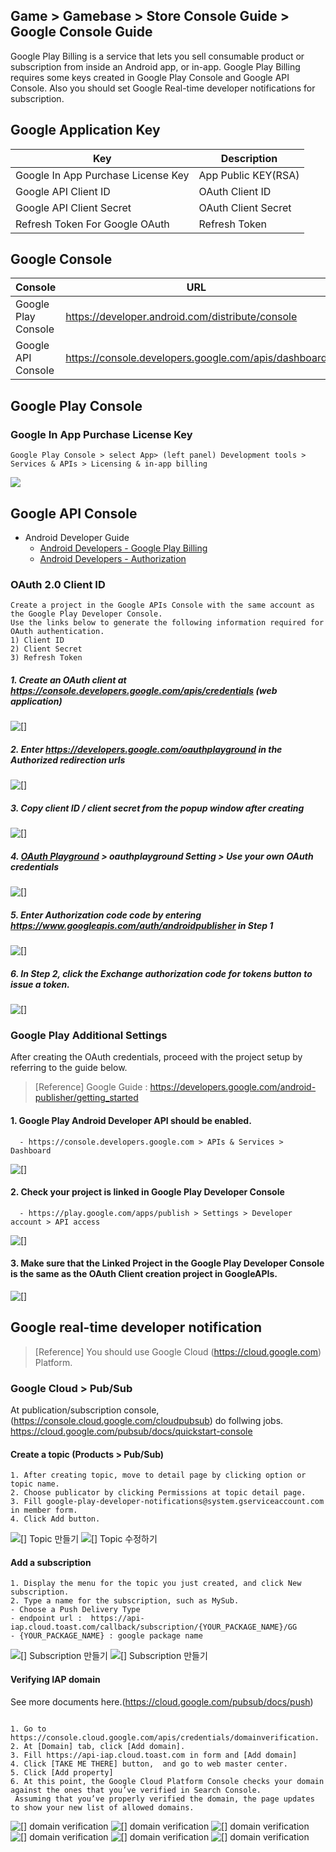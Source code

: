 ## Game > Gamebase > Store Console Guide > Google Console Guide

Google Play Billing is a service that lets you sell consumable product or subscription from inside an Android app, or in-app.
Google Play Billing requires some keys created in Google Play Console and Google API Console. 
Also you should set Google Real-time developer notifications for subscription.

## Google Application Key

| Key | Description                                             |
| ---------------------------------- | ---------------------------------------------- |
| Google In App Purchase License Key | App Public KEY(RSA)       |
| Google API Client ID               | OAuth Client ID            |
| Google API Client Secret           | OAuth Client Secret        |
| Refresh Token For Google OAuth     | Refresh Token |

## Google Console
| Console        | URL                              |
| -------------- | ------------------------------- |
| Google Play Console | https://developer.android.com/distribute/console |
| Google API Console | https://console.developers.google.com/apis/dashboard |

## Google Play Console

### Google In App Purchase License Key
```
Google Play Console > select App> (left panel) Development tools > Services & APIs > Licensing & in-app billing
```
![](http://static.toastoven.net/prod_gamebase/StoreConsoleGuide/iap_google_license_en.png)


## Google API Console

* Android Developer Guide
	* [Android Developers - Google Play Billing](http://developer.android.com/google/play/billing/billing_admin.html)
	* [Android Developers - Authorization](https://developers.google.com/identity/protocols/OAuth2WebServer)

### OAuth 2.0 Client ID
```
Create a project in the Google APIs Console with the same account as the Google Play Developer Console.
Use the links below to generate the following information required for OAuth authentication.  
1) Client ID  
2) Client Secret  
3) Refresh Token  
```

##### 1. Create an OAuth client at https://console.developers.google.com/apis/credentials (web application)
![[]](http://static.toastoven.net/prod_gamebase/StoreConsoleGuide/iap_google_credentials_en.png)

##### 2. Enter https://developers.google.com/oauthplayground in the Authorized redirection urls
![[]](http://static.toastoven.net/prod_gamebase/StoreConsoleGuide/iap_google_Oauth_en.png)

##### 3. Copy client ID / client secret from the popup window after creating
![[]](http://static.toastoven.net/prod_gamebase/StoreConsoleGuide/iap_google_Oauth_clientSecret_en.png)

##### 4. [OAuth Playground](https://developers.google.com/oauthplayground/) > oauthplayground Setting > Use your own OAuth credentials
![[]](http://static.toastoven.net/prod_gamebase/StoreConsoleGuide/iap_g_03.png)

##### 5. Enter Authorization code code by entering https://www.googleapis.com/auth/androidpublisher in Step 1
![[]](http://static.toastoven.net/prod_gamebase/StoreConsoleGuide/iap_g_04.png)

##### 6. In Step 2, click the Exchange authorization code for tokens button to issue a token.
![[]](http://static.toastoven.net/prod_gamebase/StoreConsoleGuide/iap_g_05.png)


### Google Play Additional Settings

After creating the OAuth credentials, proceed with the project setup by referring to the guide below.

> [Reference]
> Google Guide : https://developers.google.com/android-publisher/getting_started

#### 1. Google Play Android Developer API should be enabled.
```
  - https://console.developers.google.com > APIs & Services > Dashboard
```
![[]](http://static.toastoven.net/prod_gamebase/StoreConsoleGuide/iap-console-google-console-1.png)


#### 2. Check your project is linked in Google Play Developer Console
```
  - https://play.google.com/apps/publish > Settings > Developer account > API access
```
![[]](http://static.toastoven.net/prod_gamebase/StoreConsoleGuide/iap-console-google-console-2.png)

#### 3. Make sure that the Linked Project in the Google Play Developer Console is the same as the OAuth Client creation project in GoogleAPIs.
![[]](http://static.toastoven.net/prod_gamebase/StoreConsoleGuide/iap_google_linked_en.png)

## Google real-time developer notification 

> [Reference]
> You should use Google Cloud (https://cloud.google.com) Platform. 

### Google Cloud > Pub/Sub

At publication/subscription console, (https://console.cloud.google.com/cloudpubsub) do follwing jobs.
https://cloud.google.com/pubsub/docs/quickstart-console 

#### Create a topic (Products > Pub/Sub)

```
1. After creating topic, move to detail page by clicking option or topic name.
2. Choose publicator by clicking Permissions at topic detail page.
3. Fill google-play-developer-notifications@system.gserviceaccount.com in member form.
4. Click Add button.
```
![[] Topic 만들기](http://static.toastoven.net/prod_gamebase/StoreConsoleGuide/iap_google_createTopic_en.png)
![[] Topic 수정하기](http://static.toastoven.net/prod_gamebase/StoreConsoleGuide/iap_google_addMember_en.png)

#### Add a subscription
```
1. Display the menu for the topic you just created, and click New subscription.
2. Type a name for the subscription, such as MySub.
- Choose a Push Delivery Type
- endpoint url :  https://api-iap.cloud.toast.com/callback/subscription/{YOUR_PACKAGE_NAME}/GG
- {YOUR_PACKAGE_NAME} : google package name
```
![[] Subscription 만들기](http://static.toastoven.net/prod_gamebase/StoreConsoleGuide/iap_google_new_subscirption_en.png)
![[] Subscription 만들기](http://static.toastoven.net/prod_gamebase/StoreConsoleGuide/iap_google_create_subscription_en.png)

#### Verifying IAP domain

See more documents here.(https://cloud.google.com/pubsub/docs/push)

```

1. Go to https://console.cloud.google.com/apis/credentials/domainverification.
2. At [Domain] tab, click [Add domain].
3. Fill https://api-iap.cloud.toast.com in form and [Add domain]
4. Click [TAKE ME THERE] button,  and go to web master center.
5. Click [Add property]
6. At this point, the Google Cloud Platform Console checks your domain against the ones that you’ve verified in Search Console.
 Assuming that you’ve properly verified the domain, the page updates to show your new list of allowed domains.

```
![[] domain verification](http://static.toastoven.net/prod_gamebase/StoreConsoleGuide/iap-console-domain-verification_en_1.png)
![[] domain verification](http://static.toastoven.net/prod_gamebase/StoreConsoleGuide/iap_google_add_domain_en.png)
![[] domain verification](http://static.toastoven.net/prod_gamebase/StoreConsoleGuide/iap-console-domain-verification_en_3.png)
![[] domain verification](http://static.toastoven.net/prod_gamebase/StoreConsoleGuide/google_domain_auth.png)
![[] domain verification](http://static.toastoven.net/prod_gamebase/StoreConsoleGuide/iap-console-domain-verification_en_4.png)
![[] domain verification](http://static.toastoven.net/prod_gamebase/StoreConsoleGuide/iap-console-domain-verification_en_5.png)



